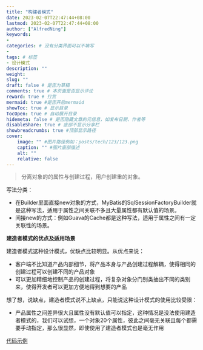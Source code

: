 ```yaml
---
title: "构建者模式"
date: 2023-02-07T22:47:44+08:00
lastmod: 2023-02-07T22:47:44+08:00
author: ["AlfredNing"]
keywords: 
- 
categories: # 没有分类界面可以不填写
- 
tags: # 标签
- 设计模式
description: ""
weight:
slug: ""
draft: false # 是否为草稿
comments: true # 本页面是否显示评论
reward: true # 打赏
mermaid: true #是否开启mermaid
showToc: true # 显示目录
TocOpen: true # 自动展开目录
hidemeta: false # 是否隐藏文章的元信息，如发布日期、作者等
disableShare: true # 底部不显示分享栏
showbreadcrumbs: true #顶部显示路径
cover:
    image: "" #图片路径例如：posts/tech/123/123.png
    caption: "" #图片底部描述
    alt: ""
    relative: false
---
```


> 分离对象的的属性与创建过程，用户创建重的对象。

写法分类：

- 在Builder里面直接new对象的方式，MyBatis的SqlSessionFactoryBuilder就是这种写法，适用于属性之间关联不多且大量属性都有默认值的场景。
- 间接new的方式：例如Guava的Cache都是这种写法，适用于属性之间有一定关联性的场景。

**建造者模式的优点及适用场景**

建造者模式这种设计模式，优缺点比较明显。从优点来说：

- 客户端不比知道产品内部细节，将产品本身与产品创建过程解耦，使得相同的创建过程可以创建不同的产品对象
- 可以更加精细地控制产品的创建过程，将复杂对象分门别类抽出不同的类别来，使得开发者可以更加方便地得到想要的产品

想了想，说缺点，建造者模式说不上缺点，只能说这种设计模式的使用比较受限：

- 产品属性之间差异很大且属性没有默认值可以指定，这种情况是没法使用建造者模式的，我们可以试想，一个对象20个属性，彼此之间毫无关联且每个都需要手动指定，那么很显然，即使使用了建造者模式也是毫无作用

[代码示例](https://github.com/AlfredNing/nq-coding/tree/main/design_pattern/src/build)